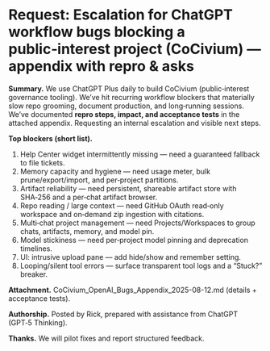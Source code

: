 # Request: Escalation for ChatGPT workflow bugs blocking a public‑interest project (CoCivium) — appendix with repro & asks

**Summary.** We use ChatGPT Plus daily to build CoCivium (public‑interest governance tooling).  We’ve hit recurring workflow blockers that materially slow repo grooming, document production, and long‑running sessions.  We’ve documented **repro steps, impact, and acceptance tests** in the attached appendix.  Requesting an internal escalation and visible next steps.

**Top blockers (short list).**
1) Help Center widget intermittently missing — need a guaranteed fallback to file tickets.
2) Memory capacity and hygiene — need usage meter, bulk prune/export/import, and per‑project partitions.
3) Artifact reliability — need persistent, shareable artifact store with SHA‑256 and a per‑chat artifact browser.
4) Repo reading / large context — need GitHub OAuth read‑only workspace and on‑demand zip ingestion with citations.
5) Multi‑chat project management — need Projects/Workspaces to group chats, artifacts, memory, and model pin.
6) Model stickiness — need per‑project model pinning and deprecation timelines.
7) UI: intrusive upload pane — add hide/show and remember setting.
8) Looping/silent tool errors — surface transparent tool logs and a “Stuck?” breaker.

**Attachment.** CoCivium_OpenAI_Bugs_Appendix_2025-08-12.md (details + acceptance tests).

**Authorship.** Posted by Rick, prepared with assistance from ChatGPT (GPT‑5 Thinking).

**Thanks.** We will pilot fixes and report structured feedback.

